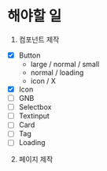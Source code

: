 # 해야할 일

1. 컴포넌트 제작

- [x] Button
  - large / normal / small
  - normal / loading
  - icon / X
- [x] Icon
- [ ] GNB
- [ ] Selectbox
- [ ] Textinput
- [ ] Card
- [ ] Tag
- [ ] Loading

2. 페이지 제작
